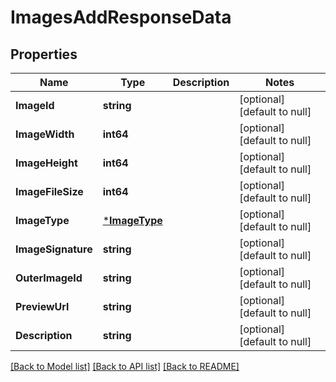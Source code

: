 # ImagesAddResponseData

## Properties
Name | Type | Description | Notes
------------ | ------------- | ------------- | -------------
**ImageId** | **string** |  | [optional] [default to null]
**ImageWidth** | **int64** |  | [optional] [default to null]
**ImageHeight** | **int64** |  | [optional] [default to null]
**ImageFileSize** | **int64** |  | [optional] [default to null]
**ImageType** | [***ImageType**](ImageType.md) |  | [optional] [default to null]
**ImageSignature** | **string** |  | [optional] [default to null]
**OuterImageId** | **string** |  | [optional] [default to null]
**PreviewUrl** | **string** |  | [optional] [default to null]
**Description** | **string** |  | [optional] [default to null]

[[Back to Model list]](../README.md#documentation-for-models) [[Back to API list]](../README.md#documentation-for-api-endpoints) [[Back to README]](../README.md)


